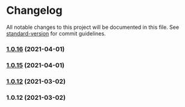 # Changelog

All notable changes to this project will be documented in this file. See [standard-version](https://github.com/conventional-changelog/standard-version) for commit guidelines.

### [1.0.16](https://github.com///compare/v1.0.15...v1.0.16) (2021-04-01)

### [1.0.15](https://github.com///compare/v1.0.14...v1.0.15) (2021-04-01)

### [1.0.12](https://github.com///compare/v1.0.11...v1.0.12) (2021-03-02)

### 1.0.12 (2021-03-02)
